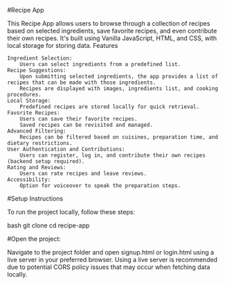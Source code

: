 #Recipe App

This Recipe App allows users to browse through a collection of recipes based on selected ingredients, save favorite recipes, and even contribute their own recipes.
It's built using Vanilla JavaScript, HTML, and CSS, with local storage for storing data.
Features

    Ingredient Selection:
        Users can select ingredients from a predefined list.
    Recipe Suggestions:
        Upon submitting selected ingredients, the app provides a list of recipes that can be made with those ingredients.
        Recipes are displayed with images, ingredients list, and cooking procedures.
    Local Storage:
        Predefined recipes are stored locally for quick retrieval.
    Favorite Recipes:
        Users can save their favorite recipes.
        Saved recipes can be revisited and managed.
    Advanced Filtering:
        Recipes can be filtered based on cuisines, preparation time, and dietary restrictions.
    User Authentication and Contributions:
        Users can register, log in, and contribute their own recipes (backend setup required).
    Rating and Reviews:
        Users can rate recipes and leave reviews.
    Accessibility:
        Option for voiceover to speak the preparation steps.

#Setup Instructions

To run the project locally, follow these steps:


bash
git clone <repository-url>
cd recipe-app

#Open the project:

Navigate to the project folder and open signup.html or login.html using a live server in your preferred browser.
Using a live server is recommended due to potential CORS policy issues that may occur when fetching data locally.
